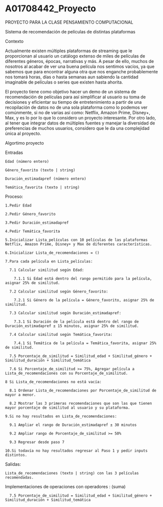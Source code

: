 # A01708442_Proyecto
PROYECTO PARA LA CLASE PENSAMIENTO COMPUTACIONAL

Sistema de recomendación de películas de distintas plataformas

Contexto

Actualmente existen múltiples plataformas de streaming que le proporcionan al usuario un catálogo extenso de miles de películas de diferentes géneros, épocas, narrativas y más. A pesar de ello, muchos de nosotros al acabar de ver una buena película nos sentimos vacíos, ya que sabemos que para encontrar alguna otra que nos enganche probablemente nos tomará horas, días o hasta semanas aun sabiendo la cantidad imaginable de películas o series que existen hasta ahorita. 

El proyecto tiene como objetivo hacer un demo de un sistema de recomendación de películas para así simplificar al usuario su toma de decisiones y eficientar su tiempo de entretenimiento a partir de una recopilación de datos no de una sola plataforma como lo podemos ver comúnmente, si no de varias así como: Netflix, Amazon Prime, Disney+, Max, y es lo por lo que lo considero un proyecto interesante. Por otro lado, al tener que integrar datos de múltiples fuentes y manejar la diversidad de preferencias de muchos usuarios, considero que le da una complejidad única al proyecto.

  Algortimo proyecto

  Entradas

    Edad (número entero)

    Género_favorito (texto | string)

    Duración_estimadapref (número entero)

    Temática_favorita (texto | string)


   Proceso:

    1.Pedir Edad

    2.Pedir Género_favorito

    3.Pedir Duración_estimadapref

    4.Pedir Temática_favorita

    5.Inicializar Lista_películas con 10 películas de las plataformas Netflix, Amazon Prime, Disney+ y Max de diferentes características.

    6.Inicializar Lista_de_recomendaciones = ()

    7.Para cada película en Lista_películas:

      7.1 Calcular similitud según Edad:

        7.1.1 Si Edad está dentro del rango permitido para la película, asignar 25% de similitud.

      7.2 Calcular similitud según Género_favorito:
  
        7.2.1 Si Género de la película = Género_favorito, asignar 25% de similitud.

      7.3 Calcular similitud según Duración_estimadapref:
  
        7.3.1 Si Duración de la película está dentro del rango de Duración_estimadapref ± 15 minutos, asignar 25% de similitud.

      7.4 Calcular similitud según Temática_favorita:

        7.4.1 Si Temática de la película = Temática_favorita, asignar 25% de similitud.

      7.5 Porcentaje_de_similitud = Similitud_edad + Similitud_género + Similitud_duración + Similitud_temática

      7.6 Si Porcentaje_de_similitud >= 75%, Agregar película a Lista_de_recomendaciones con su Porcentaje_de_similitud.

    8 Si Lista_de_recomendaciones no está vacía:

      8.1 Ordenar Lista_de_recomendaciones por Porcentaje_de_similitud de mayor a menor.

      8.2 Mostrar las 3 primeras recomendaciones que son las que tienen mayor porcentaje de similitud al usuario y su plataforma.

    9.Si no hay resultados en Lista_de_recomendaciones:

      9.1 Ampliar el rango de Duración_estimadapref ± 30 minutos

      9.2 Ampliar rango de Porcentaje_de_similitud >= 50%

      9.3 Regresar desde paso 7

    10.Si todavía no hay resultados regresar al Paso 1 y pedir inputs distintos.


   Salidas:

    Lista_de_recomendaciones (texto | string) con las 3 películas recomendadas.



  Implementaciones de operaciones con operadores :   (suma)
  
      7.5 Porcentaje_de_similitud = Similitud_edad + Similitud_género + Similitud_duración + Similitud_temática
